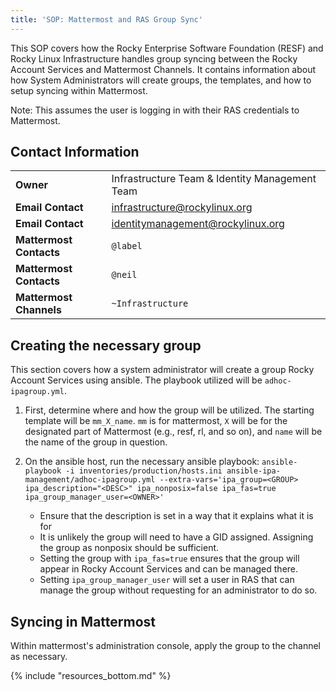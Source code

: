 ```yaml
---
title: 'SOP: Mattermost and RAS Group Sync'
---
```


This SOP covers how the Rocky Enterprise Software Foundation (RESF) and Rocky Linux Infrastructure handles group syncing between the Rocky Account Services and Mattermost Channels. It contains information about how System Administrators will create groups, the templates, and how to setup syncing within Mattermost.

Note: This assumes the user is logging in with their RAS credentials to Mattermost.

## Contact Information
| | |
| - | - |
| **Owner** | Infrastructure Team & Identity Management Team |
| **Email Contact** | infrastructure@rockylinux.org |
| **Email Contact** | identitymanagement@rockylinux.org |
| **Mattermost Contacts** | `@label` |
| **Mattermost Contacts** | `@neil` |
| **Mattermost Channels** | `~Infrastructure` |

## Creating the necessary group

This section covers how a system administrator will create a group Rocky Account Services using ansible. The playbook utilized will be `adhoc-ipagroup.yml`.

1. First, determine where and how the group will be utilized. The starting template will be `mm_X_name`. `mm` is for mattermost, `X` will be for the designated part of Mattermost (e.g., resf, rl, and so on), and `name` will be the name of the group in question.
2. On the ansible host, run the necessary ansible playbook: `ansible-playbook -i inventories/production/hosts.ini ansible-ipa-management/adhoc-ipagroup.yml --extra-vars='ipa_group=<GROUP> ipa_description="<DESC>" ipa_nonposix=false ipa_fas=true ipa_group_manager_user=<OWNER>'`

    * Ensure that the description is set in a way that it explains what it is for
    * It is unlikely the group will need to have a GID assigned. Assigning the group as nonposix should be sufficient.
    * Setting the group with `ipa_fas=true` ensures that the group will appear in Rocky Account Services and can be managed there.
    * Setting `ipa_group_manager_user` will set a user in RAS that can manage the group without requesting for an administrator to do so.

## Syncing in Mattermost

Within mattermost's administration console, apply the group to the channel as necessary.

{% include "resources_bottom.md" %}
